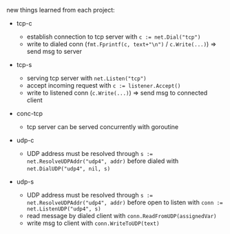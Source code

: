 new things learned from each project:
* tcp-c
    * establish connection to tcp server with `c := net.Dial("tcp")`
    * write to dialed conn (`fmt.Fprintf(c, text+"\n")` / `c.Write(...)`) => send msg to server

* tcp-s
    * serving tcp server with `net.Listen("tcp")`
    * accept incoming request with `c := listener.Accept()`
    * write to listened conn (`c.Write(...)`) => send msg to connected client

* conc-tcp
    * tcp server can be served concurrently with goroutine

* udp-c
    * UDP address must be resolved through `s := net.ResolveUDPAddr("udp4", addr)` before dialed with `net.DialUDP("udp4", nil, s)`

* udp-s
    * UDP address must be resolved through `s := net.ResolveUDPAddr("udp4", addr)` before open to listen with `conn := net.ListenUDP("udp4", s)`
    * read message by dialed client with `conn.ReadFromUDP(assignedVar)`
    * write msg to client with `conn.WriteToUDP(text)`
